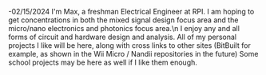 -02/15/2024
I'm Max, a freshman Electrical Engineer at RPI.
I am hoping to get concentrations in both the mixed signal design focus area and the micro/nano electronics and photonics focus area.\n
I enjoy any and all forms of circuit and hardware design and analysis.
All of my personal projects I like will be here, along with cross links to other sites (BitBuilt for example, as shown in the Wii Micro / Nandii repositories in the future)
Some school projects may be here as well if I like them enough.
